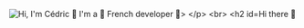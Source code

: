 <p align="center">
  <img src="https://github.com/CedricMrt/CedricMrt/blob/main/github/Animation.gif" alt="Hi, I'm Cédric 👋 I'm a 🚀 French developer 🚀>
</p> <br>

## Hi there 👋

<!--
**CedricMrt/CedricMrt** is a ✨ _special_ ✨ repository because its `README.md` (this file) appears on your GitHub profile.

Here are some ideas to get you started:

- 🔭 I’m currently working on ...
- 🌱 I’m currently learning ...
- 👯 I’m looking to collaborate on ...
- 🤔 I’m looking for help with ...
- 💬 Ask me about ...
- 📫 How to reach me: ...
- 😄 Pronouns: ...
- ⚡ Fun fact: ...
-->
